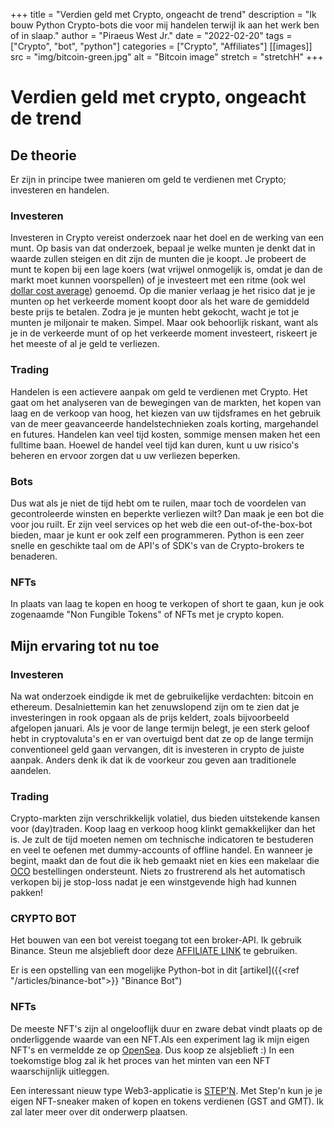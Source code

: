 +++
title = "Verdien geld met Crypto, ongeacht de trend"
description = "Ik bouw Python Crypto-bots die voor mij handelen terwijl ik aan het werk ben of in slaap."
author = "Piraeus West Jr."
date = "2022-02-20"
tags = ["Crypto", "bot", "python"]
categories = ["Crypto", "Affiliates"]
[[images]]
  src = "img/bitcoin-green.jpg"
  alt = "Bitcoin image"
  stretch = "stretchH"
+++

# Verdien geld met crypto, ongeacht de trend

## De theorie

Er zijn in principe twee manieren om geld te verdienen met Crypto; investeren en handelen.

### Investeren
Investeren in Crypto vereist onderzoek naar het doel en de werking van een munt. Op basis van dat onderzoek, bepaal je welke munten je denkt dat in waarde zullen steigen en dit zijn de munten die je koopt. Je probeert de munt te kopen bij een lage koers (wat vrijwel onmogelijk is, omdat je dan de markt moet kunnen voorspellen) of je investeert met een ritme (ook wel [dollar cost average](https://academy.binance.com/en/articles/dollar-cost-averaging-dca-explained)) genoemd. Op die manier verlaag je het risico dat je je munten op het verkeerde moment koopt door als het ware de gemiddeld beste prijs te betalen. Zodra je je munten hebt gekocht, wacht je tot je munten je miljonair te maken. Simpel. Maar ook behoorlijk riskant, want als je in de verkeerde munt of op het verkeerde moment investeert, riskeert je het meeste of al je geld te verliezen.

### Trading
Handelen is een actievere aanpak om geld te verdienen met Crypto. Het gaat om het analyseren van de bewegingen van de markten, het kopen van laag en de verkoop van hoog, het kiezen van uw tijdsframes en het gebruik van de meer geavanceerde handelstechnieken zoals korting, margehandel en futures. Handelen kan veel tijd kosten, sommige mensen maken het een fulltime baan. Hoewel de handel veel tijd kan duren, kunt u uw risico's beheren en ervoor zorgen dat u uw verliezen beperken.

### Bots
Dus wat als je niet de tijd hebt om te ruilen, maar toch de voordelen van gecontroleerde winsten en beperkte verliezen wilt? Dan maak je een bot die voor jou ruilt. Er zijn veel services op het web die een out-of-the-box-bot bieden, maar je kunt er ook zelf een programmeren. Python is een zeer snelle en geschikte taal om de API's of SDK's van de Crypto-brokers te benaderen.

### NFTs

In plaats van laag te kopen en hoog te verkopen of short te gaan, kun je ook zogenaamde "Non Fungible Tokens" of NFTs met je crypto kopen.

## Mijn ervaring tot nu toe

### Investeren
Na wat onderzoek eindigde ik met de gebruikelijke verdachten: bitcoin en ethereum. Desalniettemin kan het zenuwslopend zijn om te zien dat je investeringen in rook opgaan als de prijs keldert, zoals bijvoorbeeld afgelopen januari. Als je voor de lange termijn belegt, je een sterk geloof hebt in cryptovaluta's en er van overtuigd bent dat ze op de lange termijn conventioneel geld gaan vervangen, dit is investeren in crypto de juiste aanpak. Anders denk ik dat ik de voorkeur zou geven aan traditionele aandelen.

### Trading
Crypto-markten zijn verschrikkelijk volatiel, dus bieden uitstekende kansen voor (day)traden. Koop laag en verkoop hoog klinkt gemakkelijker dan het is. Je zult de tijd moeten nemen om technische indicatoren te bestuderen en veel te oefenen met dummy-accounts of offline handel. En wanneer je begint, maakt dan de fout die ik heb gemaakt niet en kies een makelaar die [OCO](https://academy.binance.com/en/articles/what-is-an-oco-ororder) bestellingen ondersteunt. Niets zo frustrerend als het automatisch verkopen bij je stop-loss nadat je een winstgevende high had kunnen pakken!

### CRYPTO BOT
Het bouwen van een bot vereist toegang tot een broker-API. Ik gebruik Binance. Steun me alsjeblieft door deze [AFFILIATE LINK](https://accounts.binancy.com/en/register?ref=376981966) te gebruiken.

Er is een opstelling van een mogelijke Python-bot in dit [artikel]({{<ref "/articles/binance-bot">}} "Binance Bot")


### NFTs

De meeste NFT's zijn al ongelooflijk duur en zware debat vindt plaats op de onderliggende waarde van een NFT.Als een experiment lag ik mijn eigen NFT's en vermeldde ze op [OpenSea](https://opensea.io/collection/jupiters-first). Dus koop ze alsjeblieft :)
In een toekomstige blog zal ik het proces van het minten van een NFT waarschijnlijk uitleggen.

Een interessant nieuw type Web3-applicatie is [STEP'N](https://stepn.com/). Met Step'n kun je je eigen NFT-sneaker maken of kopen en tokens verdienen (GST and GMT). Ik zal later meer over dit onderwerp plaatsen.
